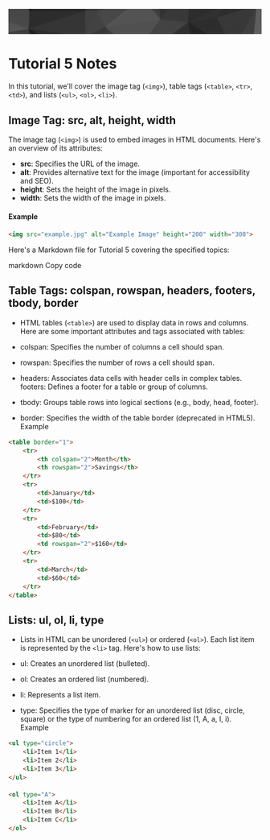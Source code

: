 ![Banner](https://github.com/Auspicious-EX/DailyWebDev/blob/main/Day%2005/images/banner.gif?raw=true)

# Tutorial **5** Notes

In this tutorial, we'll cover the image tag (`<img>`), table tags (`<table>`, `<tr>`, `<td>`), and lists (`<ul>`, `<ol>`, `<li>`).

## Image Tag: src, alt, height, width

The image tag (`<img>`) is used to embed images in HTML documents. Here's an overview of its attributes:

- **src**: Specifies the URL of the image.
- **alt**: Provides alternative text for the image (important for accessibility and SEO).
- **height**: Sets the height of the image in pixels.
- **width**: Sets the width of the image in pixels.

#### Example
```html
<img src="example.jpg" alt="Example Image" height="200" width="300">
```


Here's a Markdown file for Tutorial 5 covering the specified topics:

markdown
Copy code

## Table Tags: colspan, rowspan, headers, footers, tbody, border
- HTML tables (`<table>`) are used to display data in rows and columns. Here are some important attributes and tags associated with tables:

- colspan: Specifies the number of columns a cell should span.
- rowspan: Specifies the number of rows a cell should span.
- headers: Associates data cells with header cells in complex tables.
footers: Defines a footer for a table or group of columns.
- tbody: Groups table rows into logical sections (e.g., body, head, footer).
- border: Specifies the width of the table border (deprecated in HTML5).
Example
```html
<table border="1">
    <tr>
        <th colspan="2">Month</th>
        <th rowspan="2">Savings</th>
    </tr>
    <tr>
        <td>January</td>
        <td>$100</td>
    </tr>
    <tr>
        <td>February</td>
        <td>$80</td>
        <td rowspan="2">$160</td>
    </tr>
    <tr>
        <td>March</td>
        <td>$60</td>
    </tr>
</table>
```


## Lists: ul, ol, li, type
- Lists in HTML can be unordered (`<ul>`) or ordered (`<ol>`). Each list item is represented by the `<li>` tag. Here's how to use lists:

- ul: Creates an unordered list (bulleted).
- ol: Creates an ordered list (numbered).
- li: Represents a list item.
- type: Specifies the type of marker for an unordered list (disc, circle, square) or the type of numbering for an ordered list (1, A, a, I, i).
Example
```html
<ul type="circle">
    <li>Item 1</li>
    <li>Item 2</li>
    <li>Item 3</li>
</ul>

<ol type="A">
    <li>Item A</li>
    <li>Item B</li>
    <li>Item C</li>
</ol>
```
